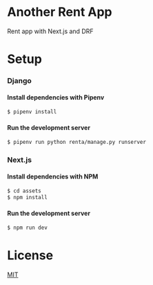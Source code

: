 # Another Rent App

Rent app with Next.js and DRF

# Setup

### Django

#### Install dependencies with Pipenv

```bash
$ pipenv install
```

#### Run the development server

```bash
$ pipenv run python renta/manage.py runserver
```

### Next.js

#### Install dependencies with NPM

```bash
$ cd assets
$ npm install
```

#### Run the development server

```bash
$ npm run dev
```

# License

[MIT](./LICENSE)
